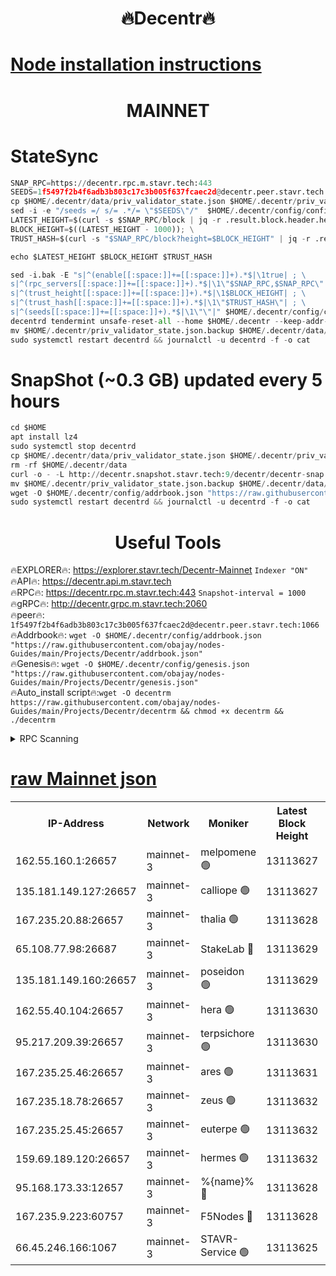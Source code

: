 <h1 align="center"> 🔥Decentr🔥</h1>

[Node installation instructions](https://github.com/obajay/nodes-Guides/tree/main/Projects/Decentr)
=
<h1 align="center"> MAINNET</h1>

# StateSync
```python
SNAP_RPC=https://decentr.rpc.m.stavr.tech:443
SEEDS=1f5497f2b4f6adb3b803c17c3b005f637fcaec2d@decentr.peer.stavr.tech:1066
cp $HOME/.decentr/data/priv_validator_state.json $HOME/.decentr/priv_validator_state.json.backup
sed -i -e "/seeds =/ s/= .*/= \"$SEEDS\"/"  $HOME/.decentr/config/config.toml
LATEST_HEIGHT=$(curl -s $SNAP_RPC/block | jq -r .result.block.header.height); \
BLOCK_HEIGHT=$((LATEST_HEIGHT - 1000)); \
TRUST_HASH=$(curl -s "$SNAP_RPC/block?height=$BLOCK_HEIGHT" | jq -r .result.block_id.hash)

echo $LATEST_HEIGHT $BLOCK_HEIGHT $TRUST_HASH

sed -i.bak -E "s|^(enable[[:space:]]+=[[:space:]]+).*$|\1true| ; \
s|^(rpc_servers[[:space:]]+=[[:space:]]+).*$|\1\"$SNAP_RPC,$SNAP_RPC\"| ; \
s|^(trust_height[[:space:]]+=[[:space:]]+).*$|\1$BLOCK_HEIGHT| ; \
s|^(trust_hash[[:space:]]+=[[:space:]]+).*$|\1\"$TRUST_HASH\"| ; \
s|^(seeds[[:space:]]+=[[:space:]]+).*$|\1\"\"|" $HOME/.decentr/config/config.toml
decentrd tendermint unsafe-reset-all --home $HOME/.decentr --keep-addr-book
mv $HOME/.decentr/priv_validator_state.json.backup $HOME/.decentr/data/priv_validator_state.json
sudo systemctl restart decentrd && journalctl -u decentrd -f -o cat
```
# SnapShot (~0.3 GB) updated every 5 hours
```python
cd $HOME
apt install lz4
sudo systemctl stop decentrd
cp $HOME/.decentr/data/priv_validator_state.json $HOME/.decentr/priv_validator_state.json.backup
rm -rf $HOME/.decentr/data
curl -o - -L http://decentr.snapshot.stavr.tech:9/decentr/decentr-snap.tar.lz4 | lz4 -c -d - | tar -x -C $HOME/.decentr --strip-components 2
mv $HOME/.decentr/priv_validator_state.json.backup $HOME/.decentr/data/priv_validator_state.json
wget -O $HOME/.decentr/config/addrbook.json "https://raw.githubusercontent.com/obajay/nodes-Guides/main/Projects/Decentr/addrbook.json"
sudo systemctl restart decentrd && journalctl -u decentrd -f -o cat
```

 <h1 align="center"> Useful Tools</h1>

🔥EXPLORER🔥:     https://explorer.stavr.tech/Decentr-Mainnet        `Indexer "ON"` \
🔥API🔥:          https://decentr.api.m.stavr.tech \
🔥RPC🔥:          https://decentr.rpc.m.stavr.tech:443              `Snapshot-interval = 1000` \
🔥gRPC🔥:         http://decentr.grpc.m.stavr.tech:2060 \
🔥peer🔥:         `1f5497f2b4f6adb3b803c17c3b005f637fcaec2d@decentr.peer.stavr.tech:1066` \
🔥Addrbook🔥:  `wget -O $HOME/.decentr/config/addrbook.json "https://raw.githubusercontent.com/obajay/nodes-Guides/main/Projects/Decentr/addrbook.json"` \
🔥Genesis🔥:  `wget -O $HOME/.decentr/config/genesis.json "https://raw.githubusercontent.com/obajay/nodes-Guides/main/Projects/Decentr/genesis.json"` \
🔥Auto_install script🔥:`wget -O decentrm https://raw.githubusercontent.com/obajay/nodes-Guides/main/Projects/Decentr/decentrm && chmod +x decentrm && ./decentrm`

<details>
<summary>RPC Scanning</summary>

<h2 align="center"> We scan nodes in real time every 4 hours. And we provide the final result of RPC endpoints.
We cannot influence the operation of these nodes in any way. </h2>


```python
If Voting Power is higher than 0 --> then the Node is a validator of the network and may be subject to attack and be a potential threat to the chain.
```
```python
We marked such validators with a red symbol
```

</details>

[raw Mainnet json](https://rpc-check.decentrm.stavr.tech/decentrm/rpc-decentrm-result.json)
=



<table><tr><th>IP-Address</th><th>Network</th><th>Moniker</th><th>Latest Block Height</th><th>Earliest Block Height</th><th>Catching Up</th><th>Tx Index</th><th>Voting Power</th><th>Scan Time</th></tr><tr><td>162.55.160.1:26657</td><td>mainnet-3</td><td>melpomene 🟢</td><td>13113627</td><td>1688950</td><td>False</td><td>on</td><td>0</td><td>2024-02-29T20:05:41.085704688UTC</td></tr><tr><td>135.181.149.127:26657</td><td>mainnet-3</td><td>calliope 🟢</td><td>13113627</td><td>1688950</td><td>False</td><td>on</td><td>0</td><td>2024-02-29T20:05:43.428132461UTC</td></tr><tr><td>167.235.20.88:26657</td><td>mainnet-3</td><td>thalia 🟢</td><td>13113628</td><td>1688950</td><td>False</td><td>on</td><td>0</td><td>2024-02-29T20:05:49.027001167UTC</td></tr><tr><td>65.108.77.98:26687</td><td>mainnet-3</td><td>StakeLab 🔴</td><td>13113629</td><td>1688950</td><td>False</td><td>on</td><td>5497373</td><td>2024-02-29T20:05:49.332738870UTC</td></tr><tr><td>135.181.149.160:26657</td><td>mainnet-3</td><td>poseidon 🟢</td><td>13113629</td><td>1688950</td><td>False</td><td>on</td><td>0</td><td>2024-02-29T20:05:53.952128468UTC</td></tr><tr><td>162.55.40.104:26657</td><td>mainnet-3</td><td>hera 🟢</td><td>13113630</td><td>1688950</td><td>False</td><td>on</td><td>0</td><td>2024-02-29T20:05:56.206508988UTC</td></tr><tr><td>95.217.209.39:26657</td><td>mainnet-3</td><td>terpsichore 🟢</td><td>13113630</td><td>1688950</td><td>False</td><td>on</td><td>0</td><td>2024-02-29T20:06:00.597115521UTC</td></tr><tr><td>167.235.25.46:26657</td><td>mainnet-3</td><td>ares 🟢</td><td>13113631</td><td>1688950</td><td>False</td><td>on</td><td>0</td><td>2024-02-29T20:06:04.885318566UTC</td></tr><tr><td>167.235.18.78:26657</td><td>mainnet-3</td><td>zeus 🟢</td><td>13113632</td><td>1688950</td><td>False</td><td>on</td><td>0</td><td>2024-02-29T20:06:07.208952820UTC</td></tr><tr><td>167.235.25.45:26657</td><td>mainnet-3</td><td>euterpe 🟢</td><td>13113632</td><td>1688950</td><td>False</td><td>on</td><td>0</td><td>2024-02-29T20:06:09.469735609UTC</td></tr><tr><td>159.69.189.120:26657</td><td>mainnet-3</td><td>hermes 🟢</td><td>13113632</td><td>1688950</td><td>False</td><td>on</td><td>0</td><td>2024-02-29T20:06:11.768665706UTC</td></tr><tr><td>95.168.173.33:12657</td><td>mainnet-3</td><td>%{name}% 🔴</td><td>13113628</td><td>8964001</td><td>False</td><td>on</td><td>4277730</td><td>2024-02-29T20:05:44.484541235UTC</td></tr><tr><td>167.235.9.223:60757</td><td>mainnet-3</td><td>F5Nodes 🔴</td><td>13113628</td><td>12380001</td><td>False</td><td>off</td><td>562</td><td>2024-02-29T20:05:44.715728464UTC</td></tr><tr><td>66.45.246.166:1067</td><td>mainnet-3</td><td>STAVR-Service 🟢</td><td>13113625</td><td>13112001</td><td>False</td><td>on</td><td>0</td><td>2024-02-29T20:05:43.959208731UTC</td></tr></table>
